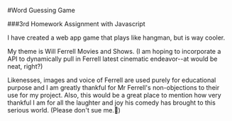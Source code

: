 #Word Guessing Game

###3rd Homework Assignment with Javascript

I have created a web app game that plays like hangman, but is way cooler. 

My theme is Will Ferrell Movies and Shows. 
(I am hoping to incorporate a API to dynamically pull in Ferrell latest cinematic endeavor--at would be neat, right?)

Likenesses, images and voice of Ferrell are used purely for educational purpose and I am greatly thankful for Mr Ferrell's non-objections to their use for my project. Also, this would be a great place to mention how very thankful I am for all the laughter and joy his comedy has brought to this serious world. (Please don't sue me.🙏)

 